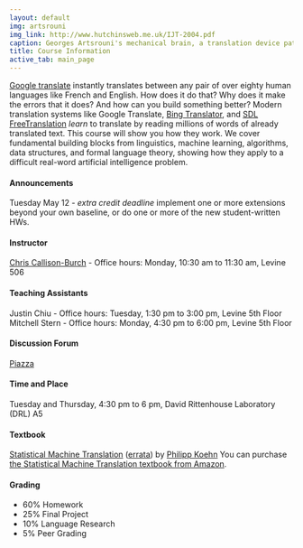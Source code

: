 ```yaml
---
layout: default
img: artsrouni
img_link: http://www.hutchinsweb.me.uk/IJT-2004.pdf
caption: Georges Artsrouni's mechanical brain, a translation device patented in 1933 in France.
title: Course Information
active_tab: main_page 
---
```


[Google translate](http://translate.google.com/) instantly
translates between any pair of over eighty human languages 
like French and English. How does it do that? Why does it 
make the errors that it does? And how can you build something 
better? Modern translation systems like Google Translate, 
[Bing Translator](http://www.microsofttranslator.com/),
and [SDL FreeTranslation](http://www.freetranslation.com/)
*learn* to translate by reading millions of words of already 
translated text. This course will show you how they work. 
We cover fundamental building blocks from linguistics, 
machine learning, algorithms, data structures, and formal 
language theory, showing how they apply to a difficult
real-word artificial intelligence problem.

#### Announcements 


<div class="alert alert-info">
Tuesday May 12 - <i>extra credit deadline</i> implement one or more extensions beyond your own baseline, or do one or more of the new student-written HWs.
</div>

#### Instructor

[Chris Callison-Burch](http://www.cis.upenn.edu/~ccb/) - Office hours: Monday, 10:30 am to 11:30 am, Levine 506

#### Teaching Assistants

Justin Chiu - Office hours: Tuesday, 1:30 pm to 3:00 pm, Levine 5th Floor  
Mitchell Stern - Office hours: Monday, 4:30 pm to 6:00 pm, Levine 5th Floor

#### Discussion Forum

[Piazza](https://piazza.com/upenn/spring2015/cis526)

#### Time and Place

Tuesday and Thursday, 4:30 pm to 6 pm, David Rittenhouse Laboratory (DRL) A5

#### Textbook

[Statistical Machine Translation](http://www.statmt.org/book/) (<a href="http://statmt.org/book/errata.html">errata</a>) 
by <a href="http://homepages.inf.ed.ac.uk/pkoehn/">Philipp Koehn</a> 
You can purchase <a href="http://www.amazon.com/Statistical-Machine-Translation-Philipp-Koehn/dp/0521874157">the Statistical Machine Translation textbook from Amazon</a>.

#### Grading
* 60% Homework
* 25% Final Project
* 10% Language Research
* 5% Peer Grading
